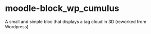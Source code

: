 moodle-block_wp_cumulus
=======================

A small and simple bloc that displays a tag cloud in 3D (reworked from Wordpress)